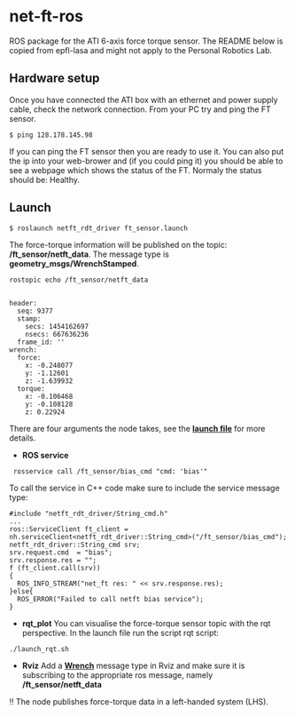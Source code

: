 # net-ft-ros

ROS package for the ATI 6-axis force torque sensor. The README below is copied from epfl-lasa and might not apply to the Personal Robotics Lab.

## Hardware setup


Once you have connected the ATI box with an ethernet and power supply cable, check 
the network connection. From your PC try and ping the FT sensor.
```
$ ping 128.178.145.98
```
If you can ping the FT sensor then you are ready to use it. You can also put the ip into your web-brower 
and (if you could ping it) you should be able to see a webpage which shows the status of the FT. Normaly
the status should be: Healthy.

## Launch

```
$ roslaunch netft_rdt_driver ft_sensor.launch 
```

The force-torque information will be published on the topic: **/ft_sensor/netft_data**.
The message type is **geometry_msgs/WrenchStamped**.
```
rostopic echo /ft_sensor/netft_data


header: 
  seq: 9377
  stamp: 
    secs: 1454162697
    nsecs: 667636236
  frame_id: ''
wrench: 
  force: 
    x: -0.248077
    y: -1.12601
    z: -1.639932
  torque: 
    x: -0.106468
    y: -0.108128
    z: 0.22924
```

There are four arguments the node takes, see the  [**launch file**](https://github.com/epfl-lasa/net-ft-ros/blob/master/launch/ft_sensor.launch)  for more details.

* **ROS service**
```
 rosservice call /ft_sensor/bias_cmd "cmd: 'bias'"
```
To call the service in C++ code make sure to include the service message type:
```
#include "netft_rdt_driver/String_cmd.h"
...
ros::ServiceClient ft_client = nh.serviceClient<netft_rdt_driver::String_cmd>("/ft_sensor/bias_cmd");
netft_rdt_driver::String_cmd srv;
srv.request.cmd  = "bias";
srv.response.res = "";
f (ft_client.call(srv))
{
  ROS_INFO_STREAM("net_ft res: " << srv.response.res);
}else{
  ROS_ERROR("Failed to call netft bias service");
}
```


* **rqt_plot**
You can visualise the force-torque sensor topic with the rqt perspective. In the 
launch file run the script rqt script:
```
./launch_rqt.sh
```

* **Rviz**
Add a [**Wrench**](http://wiki.ros.org/rviz/DisplayTypes/Wrench) message type in Rviz and make sure
it is subscribing to the appropriate ros message, namely **/ft_sensor/netft_data** 


:bangbang: The node publishes force-torque data in a left-handed system (LHS).

